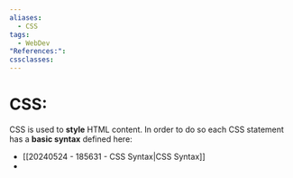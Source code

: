 ```yaml
---
aliases:
  - CSS
tags:
  - WebDev
"References:": 
cssclasses:
---
```

# CSS: 
CSS is used to **style** HTML content. In order to do so each CSS statement has a **basic syntax** defined here: 
+ [[20240524 - 185631 - CSS Syntax|CSS Syntax]]
+ 
